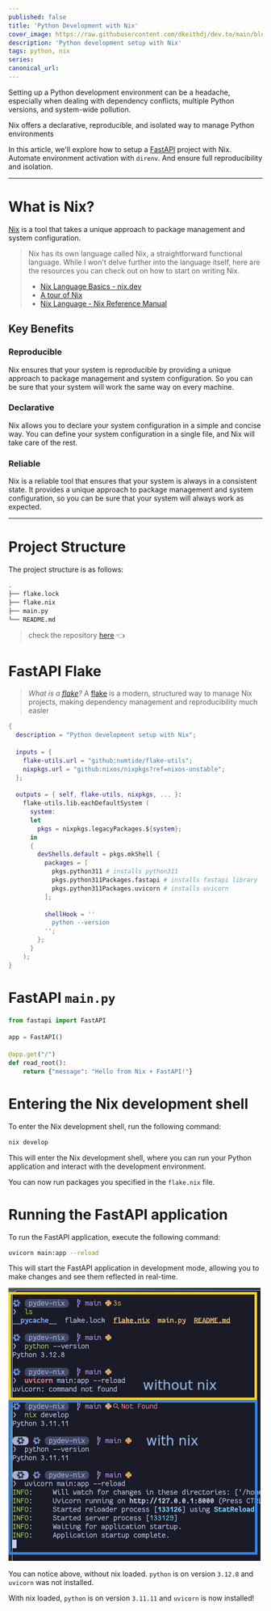 ```yaml
---
published: false
title: 'Python Development with Nix'
cover_image: https://raw.githubusercontent.com/dkeithdj/dev.to/main/blog-posts/blinks-on-aws-with-sst/assets/cover-sst.png
description: 'Python development setup with Nix'
tags: python, nix
series:
canonical_url:
---
```


Setting up a Python development environment can be a headache, especially when dealing with dependency conflicts, multiple Python versions, and system-wide pollution.

Nix offers a declarative, reproducible, and isolated way to manage Python environments

In this article, we'll explore how to setup a [FastAPI](https://fastapi.tiangolo.com) project with Nix. Automate environment activation with `direnv`. And ensure full reproducibility and isolation.

---

# What is Nix?

[Nix](https://nixos.org) is a tool that takes a unique approach to package management and system configuration.

> Nix has its own language called Nix, a straightforward functional language. While I won't delve further into the language itself, here are the resources you can check out on how to start on writing Nix.
>
> - [Nix Language Basics - nix.dev](https://nix.dev/tutorials/nix-language)
> - [A tour of Nix](https://nixcloud.io/tour/?id=introduction/nix)
> - [Nix Language - Nix Reference Manual](https://nixos.org/manual/nix/stable/language/)

## Key Benefits

### Reproducible

Nix ensures that your system is reproducible by providing a unique approach to package management and system configuration. So you can be sure that your system will work the same way on every machine.

### Declarative

Nix allows you to declare your system configuration in a simple and concise way. You can define your system configuration in a single file, and Nix will take care of the rest.

### Reliable

Nix is a reliable tool that ensures that your system is always in a consistent state. It provides a unique approach to package management and system configuration, so you can be sure that your system will always work as expected.

---

# Project Structure

The project structure is as follows:

```bash
.
├── flake.lock
├── flake.nix
├── main.py
└── README.md
```

> check the repository [here](https://github.com/dkeithdj/pydev-nix) 👈

# FastAPI Flake

> _What is a [flake](https://wiki.nixos.org/wiki/Flakes)?_ A [flake](https://wiki.nixos.org/wiki/Flakes) is a modern, structured way to manage Nix projects, making dependency management and reproducibility much easier

```nix
{
  description = "Python development setup with Nix";

  inputs = {
    flake-utils.url = "github:numtide/flake-utils";
    nixpkgs.url = "github:nixos/nixpkgs?ref=nixos-unstable";
  };

  outputs = { self, flake-utils, nixpkgs, ... }:
    flake-utils.lib.eachDefaultSystem (
      system:
      let
        pkgs = nixpkgs.legacyPackages.${system};
      in
      {
        devShells.default = pkgs.mkShell {
          packages = [
            pkgs.python311 # installs python311
            pkgs.python311Packages.fastapi # installs fastapi library
            pkgs.python311Packages.uvicorn # installs uvicorn
          ];

          shellHook = ''
            python --version
          '';
        };
      }
    );
}
```

# FastAPI `main.py`

```python
from fastapi import FastAPI

app = FastAPI()

@app.get("/")
def read_root():
    return {"message": "Hello from Nix + FastAPI!"}
```

# Entering the Nix development shell

To enter the Nix development shell, run the following command:

```bash
nix develop
```

This will enter the Nix development shell, where you can run your Python application and interact with the development environment.

You can now run packages you specified in the `flake.nix` file.

# Running the FastAPI application

To run the FastAPI application, execute the following command:

```bash
uvicorn main:app --reload
```

This will start the FastAPI application in development mode, allowing you to make changes and see them reflected in real-time.

![fastapi_nix](https://raw.githubusercontent.com/dkeithdj/dev.to/main/blog-posts/python-development-with-nix/assets/fastapi-nix.png)

You can notice above, without nix loaded. `python` is on version `3.12.8` and `uvicorn` was not installed.

With nix loaded, `python` is on version `3.11.11` and `uvicorn` is now installed!
